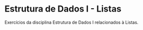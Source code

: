 # Estrutura de Dados I - Listas
Exercícios da disciplina Estrutura de Dados I relacionados à Listas.
